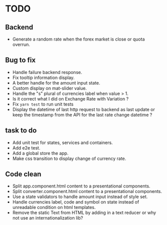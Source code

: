 # TODO

## Backend

- Generate a random rate when the forex market is close or quota overrun.

## Bug to fix

- Handle failure backend response.
- Fix tooltip information display.
- A better handle for the amount input state.
- Custom display on mat-slider value.
- Handle the "s" plural of currencies label when value > 1.
- Is it correct what I did on Exchange Rate with Variation ?
- Fix `yarn test` to run unit tests
- Display the datetime of last http request to backend as last update or keep the timestamp from the API for the last rate change datetime ?

## task to do

- Add unit test for states, services and containers.
- Add e2e test.
- Add a global store the app.
- Make css transition to display change of currency rate.

## Code clean

- Split app.component.html content to a presentational components.
- Split converter.component.html content to a presentational components.
- Use a state validators to handle amount input instead of style set.
- Handle currencies label, code and symbol on state instead of unreadable condition on html templates.
- Remove the static Text from HTML by adding in a text reducer or why not use an internationalization lib?
